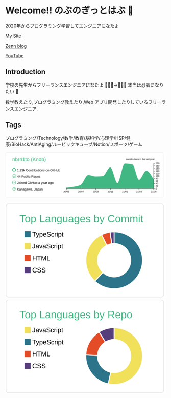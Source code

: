 # Welcome!! のぶのぎっとはぶ 🍎
2020年からプログラミング学習してエンジニアになたよ

[My Site](https://nbr41.com/)

[Zenn blog](https://zenn.dev/nbr41to)

[YouTube](https://www.youtube.com/channel/UCPcjWvYIfvqGPP4x30kEkMA)

## Introduction

学校の先生からフリーランスエンジニアになたよ 🧑🏻‍🏫→🧑🏻‍💻
本当は忍者になりたい 🥷

数学教えたり,プログラミング教えたり,Web アプリ開発したりしているフリーランスエンジニア.

## Tags

プログラミング/Technology/数学/教育/脳科学/心理学/HSP/健康/BioHack/AntiAging/ルービックキューブ/Notion/スポーツ/ゲーム

<!-- 草生えるやつ -->

[![](https://raw.githubusercontent.com/nbr41to/nbr41to/main/profile-summary-card-output/vue/0-profile-details.svg)](https://github.com/vn7n24fzkq/github-profile-summary-cards)

<!-- 言語ごとのcomitとrepo -->

[![](https://raw.githubusercontent.com/nbr41to/nbr41to/main/profile-summary-card-output/vue/2-most-commit-language.svg)](https://github.com/vn7n24fzkq/github-profile-summary-cards) [![](https://raw.githubusercontent.com/nbr41to/nbr41to/main/profile-summary-card-output/vue/1-repos-per-language.svg)](https://github.com/vn7n24fzkq/github-profile-summary-cards)

<!--
**nbr41to/nbr41to** is a ✨ _special_ ✨ repository because its `README.md` (this file) appears on your GitHub profile.

Here are some ideas to get you started:

- 🔭 I’m currently working on ...
- 🌱 I’m currently learning ...
- 👯 I’m looking to collaborate on ...
- 🤔 I’m looking for help with ...
- 💬 Ask me about ...
- 📫 How to reach me: ...
- 😄 Pronouns: ...
- ⚡ Fun fact: ...
-->
